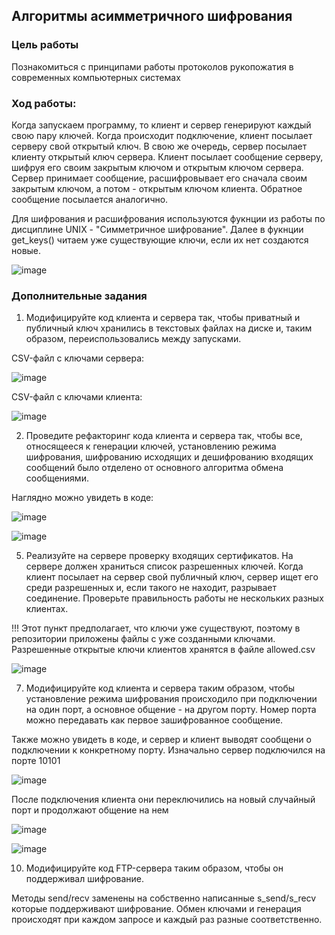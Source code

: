## Алгоритмы асимметричного шифрования


### Цель работы

Познакомиться с принципами работы протоколов рукопожатия в современных компьютерных системах

### Ход работы:

Когда запускаем программу, то клиент и сервер генерируют каждый свою пару ключей. Когда происходит подключение, клиент посылает серверу свой открытый ключ. В свою же очередь, сервер посылает клиенту открытый ключ сервера. Клиент посылает сообщение серверу, шифруя его своим закрытым ключом и открытым ключом сервера. Сервер принимает сообщение, расшифровывает его сначала своим закрытым ключом, а потом - открытым ключом клиента. Обратное сообщение посылается аналогично. 

Для шифрования и расшифрования используются фукнции из работы по дисциплине UNIX - "Симметричное шифрование". Далее в фукнции get_keys() читаем уже существующие ключи, если их нет создаются новые.

![image](https://user-images.githubusercontent.com/70848413/146721696-a43eab08-eb6e-4391-96bc-528ff235284d.png)

### Дополнительные задания

1. Модифицируйте код клиента и сервера так, чтобы приватный и публичный ключ хранились в текстовых файлах на диске и, таким образом, переиспользовались между запусками. 

CSV-файл с ключами сервера:

![image](https://user-images.githubusercontent.com/70848413/146722115-4cd9869d-ef3c-4f54-baf3-cd76ac370c95.png)

CSV-файл с ключами клиента:

![image](https://user-images.githubusercontent.com/70848413/146776203-f2af8e1f-e1b1-4668-9053-e781318e9f03.png)


2. Проведите рефакторинг кода клиента и сервера так, чтобы все, относящееся к генерации ключей, установлению режима шифрования, шифрованию исходящих и дешифрованию входящих сообщений было отделено от основного алгоритма обмена сообщениями.

Наглядно можно увидеть в коде:

![image](https://user-images.githubusercontent.com/70848413/146776973-356b8cc6-69d7-4dd4-8ce3-c18a7d665c52.png)

![image](https://user-images.githubusercontent.com/70848413/146777100-6bdda80c-fb16-48e6-bc0b-1c47e221fe46.png)

5. Реализуйте на сервере проверку входящих сертификатов. На сервере должен храниться список разрешенных ключей. Когда клиент посылает на сервер свой публичный ключ, сервер ищет его среди разрешенных и, если такого не находит, разрывает соединение. Проверьте правильность работы не нескольких разных клиентах.

!!! Этот пункт предполагает, что ключи уже существуют, поэтому в репозитории приложены файлы с уже созданными ключами. Разрешенные открытые ключи клиентов хранятся в файле allowed.csv

![image](https://user-images.githubusercontent.com/70848413/146777963-eb5d2dbc-a7e6-40db-b522-04dcdb5dcdbb.png)

7. Модифицируйте код клиента и сервера таким образом, чтобы установление режима шифрования происходило при подключении на один порт, а основное общение - на другом порту. Номер порта можно передавать как первое зашифрованное сообщение. 

Также можно увидеть в коде, и сервер и клиент выводят сообщени о подключении к конкретному порту. Изначально сервер подключился на порте 10101

![image](https://user-images.githubusercontent.com/70848413/146778533-645b7126-f196-47c0-95a0-cc20d318a1a8.png)

После подключения клиента они переключились на новый случайный порт и продолжают общение на нем

![image](https://user-images.githubusercontent.com/70848413/146778760-8898223d-cce1-4ed8-aaec-e0048f522689.png)

![image](https://user-images.githubusercontent.com/70848413/146778866-b07c2aa4-5eb3-4663-b1df-2459f97980ed.png)

10. Модифицируйте код FTP-сервера таким образом, чтобы он поддерживал шифрование.

Методы send/recv заменены на собственно написанные s_send/s_recv которые поддерживают шифрование. Обмен ключами и генерация происходят при каждом запросе и каждый раз разные соответственно.
